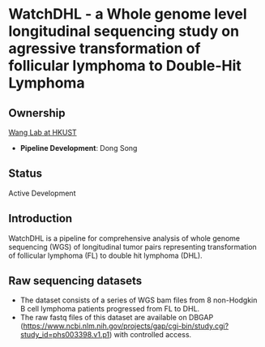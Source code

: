 # WatchDHL - a Whole genome level longitudinal sequencing study on agressive transformation of follicular lymphoma to Double-Hit Lymphoma


## Ownership
[Wang Lab at HKUST](http://wang-lab.ust.hk/)
* **Pipeline Development**: Dong Song

## Status
Active Development

## Introduction
WatchDHL is a pipeline for comprehensive analysis of whole genome sequencing (WGS) of longitudinal tumor pairs representing transformation of follicular lymphoma (FL) to double hit lymphoma (DHL).

## Raw sequencing datasets
* The dataset consists of a series of WGS bam files from 8 non-Hodgkin B cell lymphoma patients progressed from FL to DHL.
* The raw fastq files of this dataset are available on DBGAP (https://www.ncbi.nlm.nih.gov/projects/gap/cgi-bin/study.cgi?study_id=phs003398.v1.p1) with controlled access.



